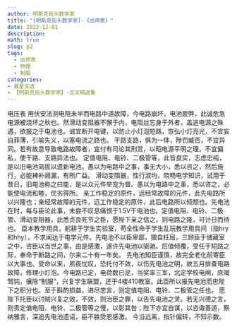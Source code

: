 ```yaml
---
author: 明斯克街头数学家
title: "[明斯克街头数学家]-《出师表》"
date: 2022-12-01
description: 
math: true
slug: p2
tags: 
  - 出师表
  - 物理
  - 制服
categories:
- 晨星文选
- 【明斯克街头数学家】-古文精选集
---
```

电压表
用伏安法测电阻未半而电路中道故障，今电路崩坏，电池疲弊，此诚危急电源被烧坏之秋也。然滑动变阻器不懈于内，电阻丝忘身于外者，盖追电源之殊遇，欲报之于电池也。诚宜断开电键，以防止小灯泡短路，恢弘小灯亮光，不宜妄自菲薄，引喻失义，以塞电流之路也。
干路支路，俱为一体，陟罚臧否，不宜异同。若有故意导致电路故障者，宜付有司论其刑赏，以昭电源平明之理，不宜偏私，使干路、支路异法也。
定值电阻、电铃、二极管等，此皆良实，志虑忠纯，是以旧电池简拔以遗新电池。愚以为电路中之事，事无大小，悉以咨之，然后施行，必能裨补阙漏，有所广益。
滑动变阻器，性行淑均，晓畅电学知识，试用于昔日，旧电池称之曰能，是以众元件举宠为督。愚以为电路中之事，悉以咨之，必能使电流和睦，优劣得所。
亲工作稳定的原件，远经常故障的元件，此先电路所以兴隆也；亲经常故障的元件，远工作稳定的原件，此后电路所以倾颓也。先电池在时，每与臣论此事，未尝不叹息痛恨于1.5V干电池也。定值电阻、电铃、二极管、滑动变阻器，此悉贞良死节之臣，愿陛下亲之信之，则电路之隆，可计日而待也。
臣本教学用具，躬耕于学生实验室，苟全性命于学生乱玩教学用具间（指hry和hhy），不求闻达于电学元件。先电池不以臣卑鄙，猥自枉屈，三顾臣于储藏室之中，咨臣以当世之事，由是感激，遂许先电池以驱驰。后值倾覆，受任于短路之际，奉命于断路之间，尔来二十有一年矣。
先电池知臣谨慎，故完全老化前寄臣以大事也。受命以来，夙夜忧叹，恐托付不效，以伤先电池之明，故五月排查电路故障，修理小灯泡。今电路已定，电荷数已足，当奖率三军，北定学校电闸，庶竭驽钝，攘除“制服”，兴复学生联盟，还于4楼410教室。此臣所以报先电池而忠陛下之职分也。至于斟酌损益，进尽忠言，则定值电阻、电铃、二极管之任也。
愿陛下托臣以讨贼兴复之效，不效，则治臣之罪，以告先电池之灵。若无兴德之言，则责定值电阻、电铃、二极管等之慢，以彰其咎；陛下亦宜自谋，以咨诹善道，察纳雅言，深追先电池遗诏，臣不胜受恩感激。
今当远离，指针偏转，不知示数。
